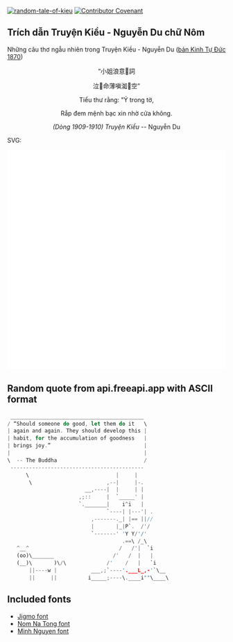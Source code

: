 [![random-tale-of-kieu](https://github.com/huuquyet/random-tale-of-kieu/actions/workflows/random-tale-of-kieu.yml/badge.svg)](https://github.com/huuquyet/random-tale-of-kieu/actions/workflows/random-tale-of-kieu.yml)
[![Contributor Covenant](https://img.shields.io/badge/Contributor%20Covenant-2.1-4baaaa.svg)](.github/CODE_OF_CONDUCT.md "Contributor Covenant 2.1")

## Trích dẫn Truyện Kiều - Nguyễn Du chữ Nôm

Những câu thơ ngẫu nhiên trong Truyện Kiều - Nguyễn Du ([bản Kinh Tự Đức 1870](https://vi.wikisource.org/wiki/Truy%E1%BB%87n_Ki%E1%BB%81u_(b%E1%BA%A3n_Kinh_T%E1%BB%B1_%C4%90%E1%BB%A9c_1870)))

<div align="center">
<!-- START_KIEU -->
      <p class="nom">“小姐浪意𥪝詞</p>
      <p class="nom">泣𢲠命薄嗔洳𨷯空”</p>
      <p class="quocngu">Tiểu thư rằng: "Ý trong tờ,</p>
      <p class="quocngu">Rắp đem mệnh bạc xin nhờ cửa không.</p>
      <p class="author"><i>(Dòng 1909-1910) Truyện Kiều</i> -- Nguyễn Du</p>
<!-- END_KIEU -->
</div>

SVG:

<div align="center">
  <img src="./assets/random-kieu.svg" alt="The Tale of Kieu - Nguyen Du">
</div>

## Random quote from api.freeapi.app with ASCII format

<!-- START_QUOTE -->
```rust
 ___________________________________________
/ “Should someone do good, let them do it   \
| again and again. They should develop this |
| habit, for the accumulation of goodness   |
| brings joy.”                              |
|                                           |
\  -- The Buddha                            /
 -------------------------------------------
      \                            |     |
       \                        ,--|     |-.
                         __,----|  |     | |
                       ,;::     |  `_____' |
                       `._______|    i^i   |
                                `----| |---'| .
                           ,-------._| |== ||//
                           |       |_|P`.  /'/
                           `-------' 'Y Y/'/'
                                     .==\ /_\
   ^__^                             /   /'|  `i
   (oo)\_______                   /'   /  |   |
   (__)\       )\/\             /'    /   |   `i
       ||----w |           ___,;`----'.___L_,-'`\__
       ||     ||          i_____;----\.____i""\____\
```
<!-- END_QUOTE -->

## Included fonts

- [Jigmo font](https://github.com/kamichikoichi/jigmo)
- [Nom Na Tong font](https://github.com/nomfoundation/font)
- [Minh Nguyen font](https://github.com/TKYKmori/Minh-Nguyen)
